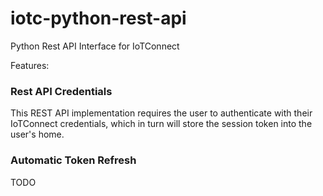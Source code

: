 # iotc-python-rest-api
Python Rest API Interface for IoTConnect

Features:

### Rest API Credentials

This REST API implementation requires the user to authenticate with their IoTConnect
credentials, which in turn will store the session token into the user's home. 

### Automatic Token Refresh
TODO